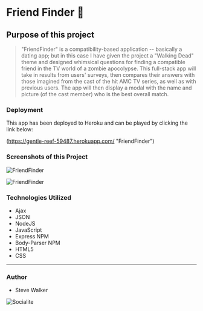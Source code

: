 # Friend Finder :couple:

## Purpose of this project

>"FriendFinder" is a compatibility-based application -- basically a dating app; but in this case I have given the project a "Walking Dead" theme and designed whimsical questions for finding a compatible friend in the TV world of a zombie apocolypse. This full-stack app will take in results from users' surveys, then compares their answers with those imagined from the cast of the hit AMC TV series, as well as with previous users. The app will then display a modal with the name and picture (of the cast member) who is the best overall match.

### Deployment

This app has been deployed to Heroku and can be played by clicking the link below:

(https://gentle-reef-59487.herokuapp.com/ "FriendFinder")

### Screenshots of this Project

![FriendFinder](https://raw.github.com/captnwalker/FriendFinder/master/screenshot/screenshot1.png "FriendFinder Landing Page")

![FriendFinder](https://raw.github.com/captnwalker/FriendFinder/master/screenshot/screenshot2.png "FriendFinder Survey Page")

### Technologies Utilized

* Ajax
* JSON
* NodeJS
* JavaScript
* Express NPM
* Body-Parser NPM
* HTML5
* CSS

---

### Author

* Steve Walker

![Socialite](https://octodex.github.com/images/socialite.jpg)
